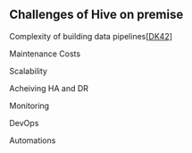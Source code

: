 ## Challenges of Hive on premise

Complexity of building data pipelines[[DK42\]](#_msocom_42)

Maintenance Costs

Scalability

Acheiving HA and DR

Monitoring

DevOps

Automations
